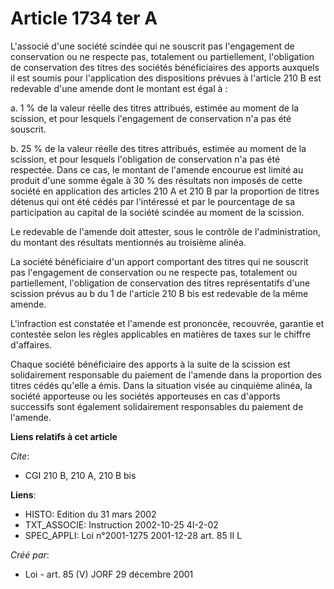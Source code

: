 # Article 1734 ter A

L'associé d'une société scindée qui ne souscrit pas l'engagement de conservation ou ne respecte pas, totalement ou
partiellement, l'obligation de conservation des titres des sociétés bénéficiaires des apports auxquels il est soumis pour
l'application des dispositions prévues à l'article 210 B est redevable d'une amende dont le montant est égal à :

a. 1 % de la valeur réelle des titres attribués, estimée au moment de la scission, et pour lesquels l'engagement de
conservation n'a pas été souscrit.

b. 25 % de la valeur réelle des titres attribués, estimée au moment de la scission, et pour lesquels l'obligation de
conservation n'a pas été respectée. Dans ce cas, le montant de l'amende encourue est limité au produit d'une somme égale à 30
% des résultats non imposés de cette société en application des articles 210 A et 210 B par la proportion de titres détenus
qui ont été cédés par l'intéressé et par le pourcentage de sa participation au capital de la société scindée au moment de la
scission.

Le redevable de l'amende doit attester, sous le contrôle de l'administration, du montant des résultats mentionnés au
troisième alinéa.

La société bénéficiaire d'un apport comportant des titres qui ne souscrit pas l'engagement de conservation ou ne respecte
pas, totalement ou partiellement, l'obligation de conservation des titres représentatifs d'une scission prévus au b du 1 de
l'article 210 B bis est redevable de la même amende.

L'infraction est constatée et l'amende est prononcée, recouvrée, garantie et contestée selon les règles applicables en
matières de taxes sur le chiffre d'affaires.

Chaque société bénéficiaire des apports à la suite de la scission est solidairement responsable du paiement de l'amende dans
la proportion des titres cédés qu'elle a émis. Dans la situation visée au cinquième alinéa, la société apporteuse ou les
sociétés apporteuses en cas d'apports successifs sont également solidairement responsables du paiement de l'amende.

**Liens relatifs à cet article**

_Cite_:

  - CGI 210 B, 210 A, 210 B bis

**Liens**:

  - HISTO: Edition du 31 mars 2002
  - TXT_ASSOCIE: Instruction 2002-10-25 4I-2-02
  - SPEC_APPLI: Loi n°2001-1275 2001-12-28 art. 85 II L

_Créé par_:

  - Loi - art. 85 (V) JORF 29 décembre 2001
